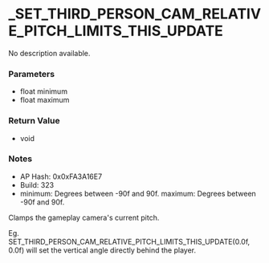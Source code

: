 # _SET_THIRD_PERSON_CAM_RELATIVE_PITCH_LIMITS_THIS_UPDATE

No description available.

### Parameters
* float minimum
* float maximum

### Return Value
* void

### Notes
* AP Hash: 0x0xFA3A16E7
* Build: 323
* minimum: Degrees between -90f and 90f.
maximum: Degrees between -90f and 90f.

Clamps the gameplay camera's current pitch.

Eg. SET_THIRD_PERSON_CAM_RELATIVE_PITCH_LIMITS_THIS_UPDATE(0.0f, 0.0f) will set the vertical angle directly behind the player.

